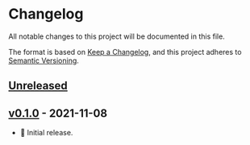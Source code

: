 # Changelog
All notable changes to this project will be documented in this file.

The format is based on [Keep a Changelog](https://keepachangelog.com/en/1.0.0/),
and this project adheres to [Semantic Versioning](https://semver.org/spec/v2.0.0.html).

## [Unreleased]

## [v0.1.0] - 2021-11-08
- :tada: Initial release.

[Unreleased]: https://github.com/matthewhartstonge/fusionauth-argon2id-password-encryptor/compare/v0.1.0...HEAD
[v0.1.0]: https://github.com/matthewhartstonge/fusionauth-argon2id-password-encryptor/releases/tag/v0.1.0
